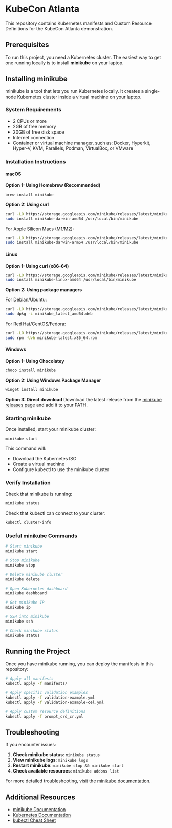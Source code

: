 # KubeCon Atlanta

This repository contains Kubernetes manifests and Custom Resource Definitions for the KubeCon Atlanta demonstration.

## Prerequisites

To run this project, you need a Kubernetes cluster. The easiest way to get one running locally is to install **minikube** on your laptop.

## Installing minikube

minikube is a tool that lets you run Kubernetes locally. It creates a single-node Kubernetes cluster inside a virtual machine on your laptop.

### System Requirements

- 2 CPUs or more
- 2GB of free memory
- 20GB of free disk space
- Internet connection
- Container or virtual machine manager, such as: Docker, Hyperkit, Hyper-V, KVM, Parallels, Podman, VirtualBox, or VMware

### Installation Instructions

#### macOS

**Option 1: Using Homebrew (Recommended)**
```bash
brew install minikube
```

**Option 2: Using curl**
```bash
curl -LO https://storage.googleapis.com/minikube/releases/latest/minikube-darwin-amd64
sudo install minikube-darwin-amd64 /usr/local/bin/minikube
```

For Apple Silicon Macs (M1/M2):
```bash
curl -LO https://storage.googleapis.com/minikube/releases/latest/minikube-darwin-arm64
sudo install minikube-darwin-arm64 /usr/local/bin/minikube
```

#### Linux

**Option 1: Using curl (x86-64)**
```bash
curl -LO https://storage.googleapis.com/minikube/releases/latest/minikube-linux-amd64
sudo install minikube-linux-amd64 /usr/local/bin/minikube
```

**Option 2: Using package managers**

For Debian/Ubuntu:
```bash
curl -LO https://storage.googleapis.com/minikube/releases/latest/minikube_latest_amd64.deb
sudo dpkg -i minikube_latest_amd64.deb
```

For Red Hat/CentOS/Fedora:
```bash
curl -LO https://storage.googleapis.com/minikube/releases/latest/minikube-latest.x86_64.rpm
sudo rpm -Uvh minikube-latest.x86_64.rpm
```

#### Windows

**Option 1: Using Chocolatey**
```powershell
choco install minikube
```

**Option 2: Using Windows Package Manager**
```powershell
winget install minikube
```

**Option 3: Direct download**
Download the latest release from the [minikube releases page](https://github.com/kubernetes/minikube/releases) and add it to your PATH.

### Starting minikube

Once installed, start your minikube cluster:

```bash
minikube start
```

This command will:
- Download the Kubernetes ISO
- Create a virtual machine
- Configure kubectl to use the minikube cluster

### Verify Installation

Check that minikube is running:
```bash
minikube status
```

Check that kubectl can connect to your cluster:
```bash
kubectl cluster-info
```

### Useful minikube Commands

```bash
# Start minikube
minikube start

# Stop minikube
minikube stop

# Delete minikube cluster
minikube delete

# Open Kubernetes dashboard
minikube dashboard

# Get minikube IP
minikube ip

# SSH into minikube
minikube ssh

# Check minikube status
minikube status
```

## Running the Project

Once you have minikube running, you can deploy the manifests in this repository:

```bash
# Apply all manifests
kubectl apply -f manifests/

# Apply specific validation examples
kubectl apply -f validation-example.yml
kubectl apply -f validation-example-cel.yml

# Apply custom resource definitions
kubectl apply -f prompt_crd_cr.yml
```

## Troubleshooting

If you encounter issues:

1. **Check minikube status**: `minikube status`
2. **View minikube logs**: `minikube logs`
3. **Restart minikube**: `minikube stop && minikube start`
4. **Check available resources**: `minikube addons list`

For more detailed troubleshooting, visit the [minikube documentation](https://minikube.sigs.k8s.io/docs/).

## Additional Resources

- [minikube Documentation](https://minikube.sigs.k8s.io/docs/)
- [Kubernetes Documentation](https://kubernetes.io/docs/)
- [kubectl Cheat Sheet](https://kubernetes.io/docs/reference/kubectl/cheatsheet/)
